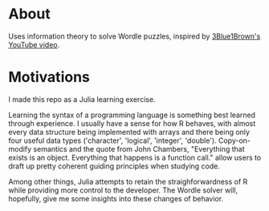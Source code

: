 # About
Uses information theory to solve Wordle puzzles, inspired by [3Blue1Brown's YouTube video](https://youtu.be/v68zYyaEmEA).

# Motivations
I made this repo as a Julia learning exercise.

Learning the syntax of a programming language is something best learned through experience. I usually have a sense for how R behaves, with almost every data structure being implemented with arrays and there being only four useful data types ('character', 'logical', 'integer', 'double'). Copy-on-modify semantics and the quote from John Chambers, "Everything that exists is an object. Everything that happens is a function call." allow users to draft up pretty coherent guiding principles when studying code.

Among other things, Julia attempts to retain the straighforwardness of R while providing more control to the developer. The Wordle solver will, hopefully, give me some insights into these changes of behavior.
